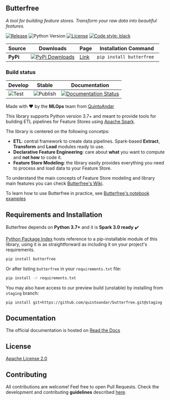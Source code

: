 ## Butterfree
_A tool for building feature stores. Transform your raw data into beautiful features._

[![Release](https://img.shields.io/github/v/release/quintoandar/butterfree)]((https://pypi.org/project/butterfree/))
![Python Version](https://img.shields.io/badge/python-3.7%20%7C%203.8-brightgreen.svg)
[![License](https://img.shields.io/badge/License-Apache%202.0-blue.svg)](https://opensource.org/licenses/Apache-2.0)
[![Code style: black](https://img.shields.io/badge/code%20style-black-000000.svg)](https://github.com/psf/black)

| Source    | Downloads                                                                                                                       | Page                                                 | Installation Command                       |
|-----------|---------------------------------------------------------------------------------------------------------------------------------|------------------------------------------------------|--------------------------------------------|
| **PyPi**  | [![PyPi Downloads](https://pepy.tech/badge/butterfree)](https://pypi.org/project/butterfree/)                      | [Link](https://pypi.org/project/butterfree/)        | `pip install butterfree `                  |

### Build status
| Develop                                                                     | Stable                                                                            | Documentation                                                                                                                                           |
|-----------------------------------------------------------------------------|-----------------------------------------------------------------------------------|---------------------------------------------------------------------------------------------------------------------------------------------------------|
| ![Test](https://github.com/quintoandar/butterfree/workflows/Test/badge.svg) | ![Publish](https://github.com/quintoandar/butterfree/workflows/Publish/badge.svg) | [![Documentation Status](https://readthedocs.org/projects/butterfree/badge/?version=latest)](https://butterfree.readthedocs.io/en/latest/?badge=latest) |


Made with :heart: by the **MLOps** team from [QuintoAndar](https://github.com/quintoandar/)

This library supports Python version 3.7+ and meant to provide tools for building ETL pipelines for Feature Stores using [Apache Spark](https://spark.apache.org/).

The library is centered on the following concetps:
- **ETL**: central framework to create data pipelines. Spark-based **Extract**, **Transform** and **Load** modules ready to use.
- **Declarative Feature Engineering**: care about **what** you want to compute and **not how** to code it.
- **Feature Store Modeling**: the library easily provides everything you need to process and load data to your Feature Store.

To understand the main concepts of Feature Store modeling and library main features you can check [Butterfree's Wiki](https://github.com/quintoandar/butterfree/wiki).

To learn how to use Butterfree in practice, see [Butterfree's notebook examples](https://github.com/quintoandar/butterfree/tree/master/examples)  

## Requirements and Installation
Butterfree depends on **Python 3.7+** and it is **Spark 3.0 ready** :heavy_check_mark:

[Python Package Index](https://quintoandar.github.io/python-package-server/) hosts reference to a pip-installable module of this library, using it is as straightforward as including it on your project's requirements.

```bash
pip install butterfree
```

Or after listing `butterfree` in your `requirements.txt` file:

```bash
pip install -r requirements.txt
```

You may also have access to our preview build (unstable) by installing from `staging` branch:

```bash
pip install git+https://github.com/quintoandar/butterfree.git@staging
```

## Documentation
The official documentation is hosted on [Read the Docs](https://butterfree.readthedocs.io/en/latest/home.html)

## License
[Apache License 2.0](https://github.com/quintoandar/butterfree/blob/staging/LICENSE)

## Contributing
All contributions are welcome! Feel free to open Pull Requests. Check the development and contributing **guidelines** described [here](CONTRIBUTING.md).
